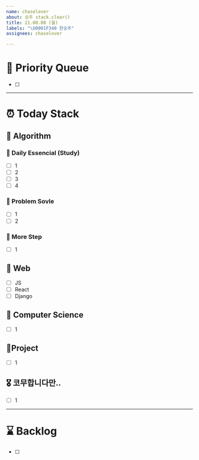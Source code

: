 ```yaml
---
name: chaselover
about: 승주 stack.clear()
title: 21.00.00 (월)
labels: "\U0001F340 한승주"
assignees: chaselover

---
```


# 🧨 Priority Queue
- [ ]

---

# ⏰ Today Stack

## 🥞 Algorithm

### 📕 Daily Essencial (Study)
- [ ] 1 
- [ ] 2
- [ ] 3
- [ ] 4

### 📗 Problem Sovle
- [ ] 1
- [ ] 2

### 📘 More Step
- [ ] 1

## 🍦 Web
- [ ] JS
- [ ] React
- [ ] Django

## 🍜 Computer Science
- [ ] 1

## 🥘Project
- [ ] 1

## 🎖 코무합니다만..
- [ ] 1

---

# ⌛ Backlog
- [ ]
